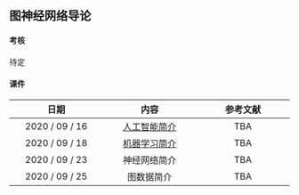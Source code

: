 <style>
    table th:first-of-type {
        width: 10em;
    }
    table th:nth-of-type(2) {
        width: 10em;
    }
    table th:nth-of-type(3) {
        width: 10em;
    }
}
</style>

## 图神经网络导论

#### 考核

待定

#### 课件

|      日期      |                内容                | 参考文献 |
| :------------: | :--------------------------------: | :------: |
| 2020 / 09 / 16 | [人工智能简介](200916/200916.html) |   TBA    |
| 2020 / 09 / 18 | [机器学习简介](200918/200918.html) |   TBA    |
| 2020 / 09 / 23 |            神经网络简介            |   TBA    |
| 2020 / 09 / 25 |             图数据简介             |   TBA    |
